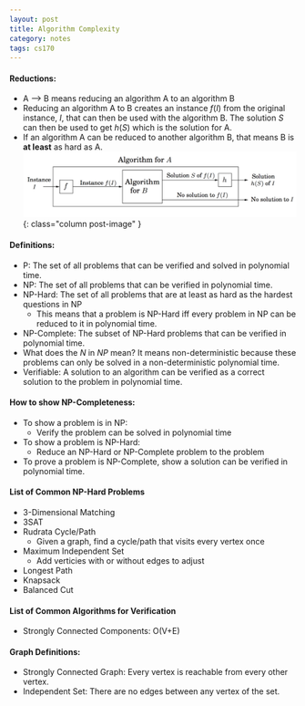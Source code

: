 ```yaml
---
layout: post
title: Algorithm Complexity
category: notes
tags: cs170
---
```


#### Reductions:
* A --> B means reducing an algorithm A to an algorithm B
* Reducing an algorithm A to B creates an instance *f*(*I*) from the original instance, *I*, that can then be used with the algorithm B.  The solution *S* can then be used to get *h*(*S*) which is the solution for A.
* If an algorithm A can be reduced to another algorithm B, that means B is **at least** as hard as A.
![reduction graph](/assets/images/reduction.png){: class="column post-image" }

#### Definitions:
* P: The set of all problems that can be verified and solved in polynomial time.
* NP: The set of all problems that can be verified in polynomial time.
* NP-Hard: The set of all problems that are at least as hard as the hardest questions in NP
  * This means that a problem is NP-Hard iff every problem in NP can be reduced to it in polynomial time.
* NP-Complete: The subset of NP-Hard problems that can be verified in polynomial time.
* What does the *N* in *NP* mean? It means non-deterministic because these problems can only be solved in a non-deterministic polynomial time.
* Verifiable: A solution to an algorithm can be verified as a correct solution to the problem in polynomial time.

#### How to show NP-Completeness:
* To show a problem is in NP:
  * Verify the problem can be solved in polynomial time
* To show a problem is NP-Hard:
  * Reduce an NP-Hard or NP-Complete problem to the problem
* To prove a problem is NP-Complete, show a solution can be verified in polynomial time.

#### List of Common NP-Hard Problems
* 3-Dimensional Matching
* 3SAT
* Rudrata Cycle/Path
  * Given a graph, find a cycle/path that visits every vertex once
* Maximum Independent Set
  * Add verticies with or without edges to adjust
* Longest Path
* Knapsack
* Balanced Cut

#### List of Common Algorithms for Verification
* Strongly Connected Components: O(V+E)

#### Graph Definitions:
* Strongly Connected Graph: Every vertex is reachable from every other vertex.
* Independent Set: There are no edges between any vertex of the set.